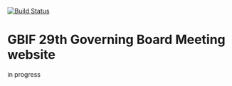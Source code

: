 [![Build Status](https://builds.gbif.org/job/ssg-gb29/badge/icon)](https://builds.gbif.org/job/ssg-gb29/lastBuild/console)

# GBIF 29th Governing Board Meeting website

in progress
